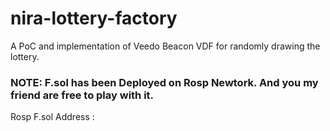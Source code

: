 # nira-lottery-factory
A PoC and implementation of Veedo Beacon VDF for randomly drawing the lottery.

### NOTE: F.sol has been Deployed on Rosp Newtork. And you my friend are free to play with it.

Rosp F.sol Address :
